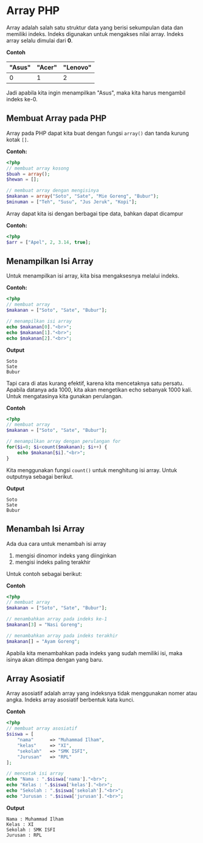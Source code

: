 # Array PHP

Array adalah salah satu struktur data yang berisi sekumpulan data dan memiliki indeks. Indeks digunakan untuk mengakses nilai array. Indeks array selalu dimulai dari **0**.

**Contoh**

| "Asus" | "Acer" | "Lenovo" |
| ------ | ------ | -------- |
|  0 | 1 | 2 | 

Jadi apabila kita ingin menampilkan "Asus", maka kita harus mengambil indeks ke-0.

## Membuat Array pada PHP

Array pada PHP dapat kita buat dengan fungsi ```array()``` dan tanda kurung kotak ```[]```.

**Contoh:**
```php
<?php
// membuat array kosong
$buah = array();
$hewan = [];

// membuat array dengan mengisinya
$makanan = array("Soto", "Sate", "Mie Goreng", "Bubur");
$minuman = ["Teh", "Susu", "Jus Jeruk", "Kopi"];
```

Array dapat kita isi dengan berbagai tipe data, bahkan dapat dicampur

**Contoh:**
```php
<?php
$arr = ["Apel", 2, 3.14, true];
```

## Menampilkan Isi Array

Untuk menampilkan isi array, kita bisa mengaksesnya melalui indeks.

**Contoh:**
```php
<?php
// membuat array
$makanan = ["Soto", "Sate", "Bubur"];

// menampilkan isi array
echo $makanan[0]."<br>";
echo $makanan[1]."<br>";
echo $makanan[2]."<br>";
```

**Output**
```
Soto
Sate
Bubur
```

Tapi cara di atas kurang efektif, karena kita mencetaknya satu persatu. Apabila datanya ada 1000, kita akan mengetikan echo sebanyak 1000 kali. Untuk mengatasinya kita gunakan perulangan.

**Contoh**
```php
<?php
// membuat array
$makanan = ["Soto", "Sate", "Bubur"];

// menampilkan array dengan perulangan for
for($i=0; $i<count($makanan); $i++) {
    echo $makanan[$i]."<br>";
}
```

Kita menggunakan fungsi ```count()``` untuk menghitung isi array. Untuk outputnya sebagai berikut.

**Output**
```
Soto
Sate
Bubur
```

## Menambah Isi Array

Ada dua cara untuk menambah isi array

1. mengisi dinomor indeks yang diinginkan
2. mengisi indeks paling terakhir

Untuk contoh sebagai berikut:

**Contoh**

```php
<?php
// membuat array
$makanan = ["Soto", "Sate", "Bubur"];

// menambahkan array pada indeks ke-1
$makanan[3] = "Nasi Goreng";

// menambahkan array pada indeks terakhir
$makanan[] = "Ayam Goreng";
```

Apabila kita menambahkan pada indeks yang sudah memiliki isi, maka isinya akan ditimpa dengan yang baru.

## Array Asosiatif

Array asosiatif adalah array yang indeksnya tidak menggunakan nomer atau angka. Indeks array asosiatif berbentuk kata kunci.

**Contoh**

```php
<?php
// membuat array asosiatif
$siswa = [
    "nama"      => "Muhammad Ilham",
    "kelas"     => "XI",
    "sekolah"   => "SMK ISFI",
    "Jurusan"   => "RPL"
];

// mencetak isi array
echo "Nama : ".$siswa['nama']."<br>";
echo "Kelas : ".$siswa['kelas']."<br>";
echo "Sekolah : ".$siswa['sekolah']."<br>";
echo "Jurusan : ".$siswa['jurusan']."<br>";
```

**Output**
```
Nama : Muhammad Ilham
Kelas : XI
Sekolah : SMK ISFI
Jurusan : RPL
```